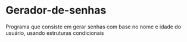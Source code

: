 # Gerador-de-senhas
Programa que consiste em gerar senhas com base no nome e idade do usuário, usando estruturas condicionais

